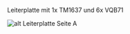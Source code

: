Leiterplatte mit 1x TM1637 und 6x VQB71

![alt Leiterplatte Seite A](https://github.com/anthal/Display-VQB71-TM1637/blob/master/TM1637-VQB71.png?raw=true)